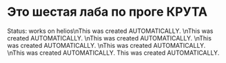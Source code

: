 # Это шестая лаба по проге КРУТА
Status: works on helios\nThis was created AUTOMATICALLY.
\nThis was created AUTOMATICALLY.
\nThis was created AUTOMATICALLY.
\nThis was created AUTOMATICALLY.
\nThis was created AUTOMATICALLY.
\nThis was created AUTOMATICALLY.
This was created AUTOMATICALLY.
